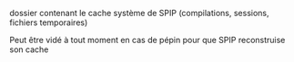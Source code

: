 dossier contenant le cache système de SPIP (compilations, sessions, fichiers temporaires)

Peut être vidé à tout moment en cas de pépin pour que SPIP reconstruise son cache
